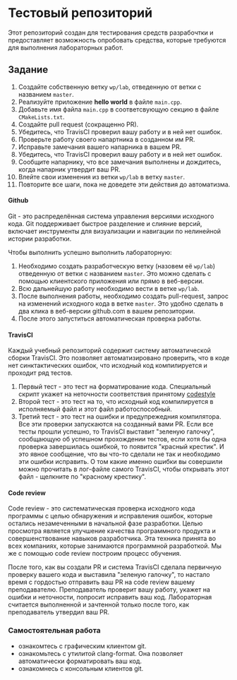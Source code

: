 # Тестовый репозиторий
Этот репозиторий создан для тестирования средств разрабочтки и предоставляет возможность опробовать средства, которые требуются для выполнения лабораторных работ.

## Задание
1. Создайте собственную ветку `wp/lab`, отведенную от ветки с названием `master`.
1. Реализуйте приложение **hello world** в файле `main.cpp`.
1. Добавьте имя файла `main.cpp` в соответсвующую секцию в файле `CMakeLists.txt`.
1. Создайте pull request (сокращенно PR).
1. Убедитесь, что TravisCI проверил вашу работу и в ней нет ошибок.
1. Проверьте работу своего напартника в созданном им PR.
1. Исправьте замечания вашего напарника в вашем PR.
1. Убедитесь, что TravisCI проверил вашу работу и в ней нет ошибок.
1. Сообщите напарнику, что все замечания выполнены и дождитесь, когда напарник утвердит ваш PR.
1. Влейте свои изменения из ветки `wp/lab` в ветку `master`.
1. Повторите все шаги, пока не доведете эти действия до автоматизма.

#### Github
Git - это распределённая система управления версиями исходного кода. Git поддерживает быстрое разделение и слияние версий, включает инструменты для визуализации и навигации по нелинейной истории разработки.

Чтобы выполнить успешно выполнить лабораторную:
1. Необходимо создать разработческую ветку (назовем её `wp/lab`) отведенную от ветки с названием `master`. Это можно сделать с помощью клиентского приложения или прямо в веб-версии.
1. Всю дальнейшую работу необходимо вести в ветке `wp/lab`.
1. После выполнения работы, необходимо создать pull-request, запрос на изменений исходного кода в ветке `master`. Это удобно сделать в два клика в веб-версии github.com в вашем репозитории.
1. После этого запуститься автоматическая проверка работы.

#### TravisCI
Каждый учебный репозиторий содержит систему автоматической сборки TravisCI. Это позволяет автоматизировано проверить, что в коде нет синктактических ошибок, что исходный код компилируется и проходит ряд тестов.
1. Первый тест - это тест на форматирование кода. Специальный скрипт укажет на неточности соответствия принятому [codestyle](https://github.com/bmstu-iu8-cpp/cpp-beginner-2017/blob/master/styleguide.md)
1. Второй тест - это тест на то, что исходный код компилируется в исполняемый файл и этот файл работоспособный.
1. Третий тест - это тест на ошибки и предупрежедния компилятора.
Все эти проверки запускаются на созданный вами PR. Если все тесты прошли успешно, то TravisCI выставит "зеленую галочку", сообщающую об успешном прохождении тестов, если хотя бы одна проверка завершилась ошибкой, то появится "красный крестик". И это явное сообщение, что вы что-то сделали не так и необходимо эти ошибки исправить. О том какие именно ошибки вы совершили можно прочитать в лог-файле самого TravisCI, чтобы открывать этот файл - щелкните по "красному крестику".

#### Code review
Code review - это систематическая проверка исходного кода программы с целью обнаружения и исправления ошибок, которые остались незамеченными в начальной фазе разработки. Целью просмотра является улучшение качества программного продукта и совершенствование навыков разработчика. Эта техника принята во всех компаниях, которые занимаются программной разработкой. Мы же с помощью code review построим процесс обучения.

После того, как вы создали PR и система TravisCI сделала первичную проверку вашего кода и выставила "зеленую галочку", то настало время с гордостью отправить ваш PR на code review вашему преподавателю. Преподаватель проверит вашу работу, укажет на ошибки и неточности, попросит исправить ваш код. Лабораторная считается выполненной и зачтенной только после того, как преподаватель утвердил ваш PR.

### Самостоятельная работа
* ознакомтесь с графическим клиентом git.
* ознакомьтесь с утилитой clang-format. Она позволяет автоматически форматировать ваш код.
* ознакомнесь с консольным клиентов git.

